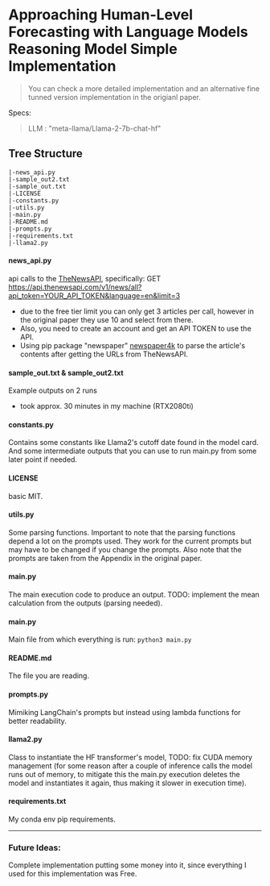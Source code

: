 # Approaching Human-Level Forecasting with Language Models Reasoning Model Simple Implementation

> You can check a more detailed implementation and an alternative fine tunned version implementation in the origianl paper.

Specs:
> LLM : "meta-llama/Llama-2-7b-chat-hf"

## Tree Structure
    |-news_api.py
    |-sample_out2.txt
    |-sample_out.txt
    |-LICENSE
    |-constants.py
    |-utils.py
    |-main.py
    |-README.md
    |-prompts.py
    |-requirements.txt
    |-llama2.py


#### news_api.py
api calls to the [TheNewsAPI](https://www.thenewsapi.com/documentation), specifically: GET https://api.thenewsapi.com/v1/news/all?api_token=YOUR_API_TOKEN&language=en&limit=3
* due to the free tier limit you can only get 3 articles per call, however in the original paper they use 10 and select from there.
* Also, you need to create an account and get an API TOKEN to use the API.
* Using pip package "newspaper" [newspaper4k](https://github.com/AndyTheFactory/newspaper4k) to parse the article's contents after getting the URLs from TheNewsAPI.
#### sample_out.txt & sample_out2.txt
Example outputs on 2 runs
* took approx. 30 minutes in my machine (RTX2080ti)
#### constants.py
Contains some constants like Llama2's cutoff date found in the model card.
And some intermediate outputs that you can use to run main.py from some later point if needed.
#### LICENSE
basic MIT.
#### utils.py
Some parsing functions.
Important to note that the parsing functions depend a lot on the prompts used. They work for the current prompts but may have to be changed if you change the prompts. Also note that the prompts are taken from the Appendix in the original paper.
#### main.py
The main execution code to produce an output.
TODO: implement the mean calculation from the outputs (parsing needed).
#### main.py
Main file from which everything is run: ``python3 main.py``
#### README.md
The file you are reading.
#### prompts.py
Mimiking LangChain's prompts but instead using lambda functions for better readability.
#### llama2.py
Class to instantiate the HF transformer's model,
TODO: fix CUDA memory management (for some reason after a couple of inference calls the model runs out of memory, to mitigate this the main.py execution deletes the model and instantiates it again, thus making it slower in execution time).
#### requirements.txt
My conda env pip requirements.

--------------

### Future Ideas:
Complete implementation putting some money into it, since everything I used for this implementation was Free.